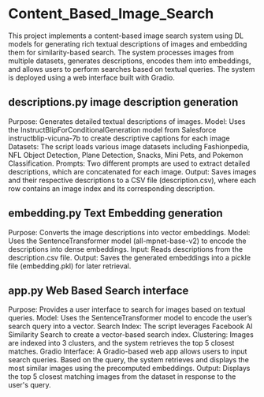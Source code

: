 # Content_Based_Image_Search
This project implements a content-based image search system using DL models for generating rich textual descriptions of images and embedding them for similarity-based search. The system processes images from multiple datasets, generates descriptions, encodes them into embeddings, and allows users to perform searches based on textual queries. The system is deployed using a web interface built with Gradio.

## descriptions.py image description generation
Purpose: Generates detailed textual descriptions of images.
Model: Uses the InstructBlipForConditionalGeneration model from Salesforce instructblip-vicuna-7b to create descriptive captions for each image
Datasets: The script loads various image datasets including Fashionpedia, NFL Object Detection, Plane Detection, Snacks, Mini Pets, and Pokemon Classification.
Prompts: Two different prompts are used to extract detailed descriptions, which are concatenated for each image.
Output: Saves images and their respective descriptions to a CSV file (description.csv), where each row contains an image index and its corresponding description.

## embedding.py Text Embedding generation
Purpose: Converts the image descriptions into vector embeddings.
Model: Uses the SentenceTransformer model (all-mpnet-base-v2) to encode the descriptions into dense embeddings.
Input: Reads descriptions from the description.csv file.
Output: Saves the generated embeddings into a pickle file (embedding.pkl) for later retrieval.

## app.py Web Based Search interface
Purpose: Provides a user interface to search for images based on textual queries.
Model: Uses the SentenceTransformer model to encode the user’s search query into a vector.
Search Index: The script leverages Facebook AI Similarity Search to create a vector-based search index.
Clustering: Images are indexed into 3 clusters, and the system retrieves the top 5 closest matches.
Gradio Interface:
A Gradio-based web app allows users to input search queries.
Based on the query, the system retrieves and displays the most similar images using the precomputed embeddings.
Output: Displays the top 5 closest matching images from the dataset in response to the user's query.
